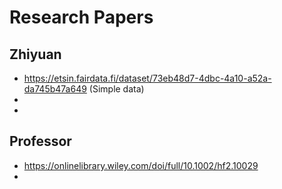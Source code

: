 # Research Papers

## Zhiyuan

- https://etsin.fairdata.fi/dataset/73eb48d7-4dbc-4a10-a52a-da745b47a649 (Simple data)
- 
- 

## Professor

- https://onlinelibrary.wiley.com/doi/full/10.1002/hf2.10029
- 
